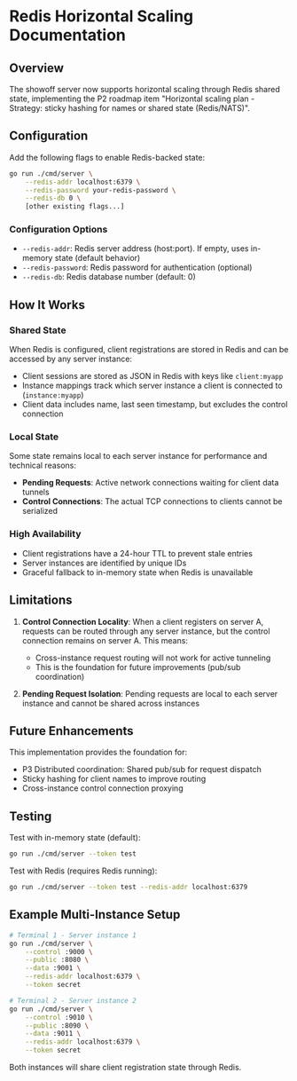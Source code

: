 # Redis Horizontal Scaling Documentation

## Overview

The showoff server now supports horizontal scaling through Redis shared state, implementing the P2 roadmap item "Horizontal scaling plan - Strategy: sticky hashing for names or shared state (Redis/NATS)".

## Configuration

Add the following flags to enable Redis-backed state:

```bash
go run ./cmd/server \
    --redis-addr localhost:6379 \
    --redis-password your-redis-password \
    --redis-db 0 \
    [other existing flags...]
```

### Configuration Options

- `--redis-addr`: Redis server address (host:port). If empty, uses in-memory state (default behavior)
- `--redis-password`: Redis password for authentication (optional)
- `--redis-db`: Redis database number (default: 0)

## How It Works

### Shared State

When Redis is configured, client registrations are stored in Redis and can be accessed by any server instance:

- Client sessions are stored as JSON in Redis with keys like `client:myapp`
- Instance mappings track which server instance a client is connected to (`instance:myapp`)
- Client data includes name, last seen timestamp, but excludes the control connection

### Local State

Some state remains local to each server instance for performance and technical reasons:

- **Pending Requests**: Active network connections waiting for client data tunnels
- **Control Connections**: The actual TCP connections to clients cannot be serialized

### High Availability

- Client registrations have a 24-hour TTL to prevent stale entries
- Server instances are identified by unique IDs
- Graceful fallback to in-memory state when Redis is unavailable

## Limitations

1. **Control Connection Locality**: When a client registers on server A, requests can be routed through any server instance, but the control connection remains on server A. This means:
   - Cross-instance request routing will not work for active tunneling
   - This is the foundation for future improvements (pub/sub coordination)

2. **Pending Request Isolation**: Pending requests are local to each server instance and cannot be shared across instances

## Future Enhancements

This implementation provides the foundation for:

- P3 Distributed coordination: Shared pub/sub for request dispatch
- Sticky hashing for client names to improve routing
- Cross-instance control connection proxying

## Testing

Test with in-memory state (default):
```bash
go run ./cmd/server --token test
```

Test with Redis (requires Redis running):
```bash
go run ./cmd/server --token test --redis-addr localhost:6379
```

## Example Multi-Instance Setup

```bash
# Terminal 1 - Server instance 1
go run ./cmd/server \
    --control :9000 \
    --public :8080 \
    --data :9001 \
    --redis-addr localhost:6379 \
    --token secret

# Terminal 2 - Server instance 2  
go run ./cmd/server \
    --control :9010 \
    --public :8090 \
    --data :9011 \
    --redis-addr localhost:6379 \
    --token secret
```

Both instances will share client registration state through Redis.